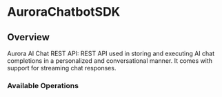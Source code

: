 # AuroraChatbotSDK


## Overview

Aurora AI Chat REST API: REST API used in storing and executing AI chat completions in a personalized and conversational manner. It comes with support for streaming chat responses.

### Available Operations

